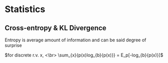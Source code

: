 # Statistics

## Cross-entropy & KL Divergence
Entropy is average amount of information and can be said degree of surprise


$for discrete r.v. x, <\br> \sum_{x}{p(x)log_{b}{p(x)}} = E_p[-log_{b}{p(x)}]$

